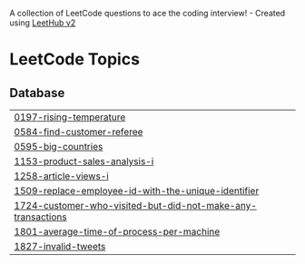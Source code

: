 A collection of LeetCode questions to ace the coding interview! - Created using [LeetHub v2](https://github.com/arunbhardwaj/LeetHub-2.0)
<!---LeetCode Topics Start-->
# LeetCode Topics
## Database
|  |
| ------- |
| [0197-rising-temperature](https://github.com/Tskaran/personalrecord-pr-/tree/master/0197-rising-temperature) |
| [0584-find-customer-referee](https://github.com/Tskaran/personalrecord-pr-/tree/master/0584-find-customer-referee) |
| [0595-big-countries](https://github.com/Tskaran/personalrecord-pr-/tree/master/0595-big-countries) |
| [1153-product-sales-analysis-i](https://github.com/Tskaran/personalrecord-pr-/tree/master/1153-product-sales-analysis-i) |
| [1258-article-views-i](https://github.com/Tskaran/personalrecord-pr-/tree/master/1258-article-views-i) |
| [1509-replace-employee-id-with-the-unique-identifier](https://github.com/Tskaran/personalrecord-pr-/tree/master/1509-replace-employee-id-with-the-unique-identifier) |
| [1724-customer-who-visited-but-did-not-make-any-transactions](https://github.com/Tskaran/personalrecord-pr-/tree/master/1724-customer-who-visited-but-did-not-make-any-transactions) |
| [1801-average-time-of-process-per-machine](https://github.com/Tskaran/personalrecord-pr-/tree/master/1801-average-time-of-process-per-machine) |
| [1827-invalid-tweets](https://github.com/Tskaran/personalrecord-pr-/tree/master/1827-invalid-tweets) |
<!---LeetCode Topics End-->